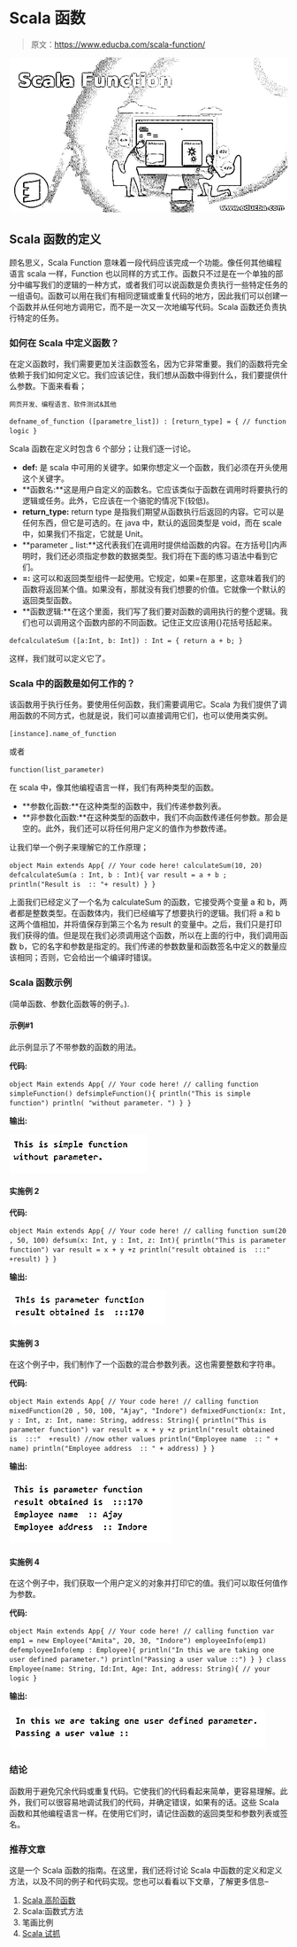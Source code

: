 # Scala 函数

> 原文：<https://www.educba.com/scala-function/>

![Scala Function](img/2749c9974c4a1234c101200202649fc3.png)



## Scala 函数的定义

顾名思义，Scala Function 意味着一段代码应该完成一个功能。像任何其他编程语言 scala 一样，Function 也以同样的方式工作。函数只不过是在一个单独的部分中编写我们的逻辑的一种方式，或者我们可以说函数是负责执行一些特定任务的一组语句。函数可以用在我们有相同逻辑或重复代码的地方，因此我们可以创建一个函数并从任何地方调用它，而不是一次又一次地编写代码。Scala 函数还负责执行特定的任务。

### 如何在 Scala 中定义函数？

在定义函数时，我们需要更加关注函数签名，因为它非常重要。我们的函数将完全依赖于我们如何定义它。我们应该记住，我们想从函数中得到什么，我们要提供什么参数。下面来看看；

<small>网页开发、编程语言、软件测试&其他</small>

`defname_of_function ([parametre_list]) : [return_type] = {
// function logic
}`

Scala 函数在定义时包含 6 个部分；让我们逐一讨论。

*   **def:** 是 scala 中可用的关键字。如果你想定义一个函数，我们必须在开头使用这个关键字。
*   **函数名:**这是用户自定义的函数名。它应该类似于函数在调用时将要执行的逻辑或任务。此外，它应该在一个骆驼的情况下(较低)。
*   **return_type:** return type 是指我们期望从函数执行后返回的内容。它可以是任何东西，但它是可选的。在 java 中，默认的返回类型是 void，而在 scale 中，如果我们不指定，它就是 Unit。
*   **parameter _ list:**这代表我们在调用时提供给函数的内容。在方括号[]内声明时，我们还必须指定参数的数据类型。我们将在下面的练习语法中看到它们。
*   **=:** 这可以和返回类型组件一起使用。它规定，如果=在那里，这意味着我们的函数将返回某个值。如果没有，那就没有我们想要的价值。它就像一个默认的返回类型函数。
*   **函数逻辑:**在这个里面，我们写了我们要对函数的调用执行的整个逻辑。我们也可以调用这个函数内部的不同函数。记住正文应该用{}花括号括起来。

`defcalculateSum ([a:Int, b: Int]) : Int = {
return a + b;
}`

这样，我们就可以定义它了。

### Scala 中的函数是如何工作的？

该函数用于执行任务。要使用任何函数，我们需要调用它。Scala 为我们提供了调用函数的不同方式，也就是说，我们可以直接调用它们，也可以使用类实例。

`[instance].name_of_function`

或者

`function(list_parameter)`

在 scala 中，像其他编程语言一样，我们有两种类型的函数。

*   **参数化函数:**在这种类型的函数中，我们传递参数列表。
*   **非参数化函数:**在这种类型的函数中，我们不向函数传递任何参数。那会是空的。此外，我们还可以将任何用户定义的值作为参数传递。

让我们举一个例子来理解它的工作原理；

`object Main extends App{
// Your code here!
calculateSum(10, 20)
defcalculateSum(a : Int, b : Int){
var result = a + b ;
println("Result is  :: "+ result)
}
}`

上面我们已经定义了一个名为 calculateSum 的函数，它接受两个变量 a 和 b，两者都是整数类型。在函数体内，我们已经编写了想要执行的逻辑。我们将 a 和 b 这两个值相加，并将值保存到第三个名为 result 的变量中。之后，我们只是打印我们获得的值。但是现在我们必须调用这个函数，所以在上面的行中，我们调用函数 b，它的名字和参数是指定的。我们传递的参数数量和函数签名中定义的数量应该相同；否则，它会给出一个编译时错误。

### Scala 函数示例

(简单函数、参数化函数等的例子。).

#### 示例#1

此示例显示了不带参数的函数的用法。

**代码:**

`object Main extends App{
// Your code here!
// calling function
simpleFunction()
defsimpleFunction(){
println("This is simple function")
println( "without parameter. ")
}
}`

**输出:**

![Scala Function-1.1](img/bb0dfb7bf1c2c9a9992c7f5304cce71c.png)



#### 实施例 2

**代码:**

`object Main extends App{
// Your code here!
// calling function
sum(20 , 50, 100)
defsum(x: Int, y : Int, z: Int){
println("This is parameter function")
var result = x + y +z
println("result obtained is  :::"  +result)
}
}`

**输出:**

![Scala Function-1.2](img/f3e7b2da1e7b06c84a791e6fefd9cacc.png)



#### 实施例 3

在这个例子中，我们制作了一个函数的混合参数列表。这也需要整数和字符串。

**代码:**

`object Main extends App{
// Your code here!
// calling function
mixedFunction(20 , 50, 100, "Ajay", "Indore")
defmixedFunction(x: Int, y : Int, z: Int, name: String, address: String){
println("This is parameter function")
var result = x + y +z
println("result obtained is  :::"  +result)
//now other values
println("Employee name  :: " + name)
println("Employee address  :: " + address)
}
}`

**输出:**

![Scala Function-1.3](img/6add13dc404c7697a54cd72620f57144.png)



#### 实施例 4

在这个例子中，我们获取一个用户定义的对象并打印它的值。我们可以取任何值作为参数。

**代码:**

`object Main extends App{
// Your code here!
// calling function
var emp1 = new Employee("Amita", 20, 30, "Indore")
employeeInfo(emp1)
defemployeeInfo(emp : Employee){
println("In this we are taking one user defined parameter.")
println("Passing a user value ::")
}
}
class Employee(name: String, Id:Int, Age: Int, address: String){
// your logic
}`

**输出:**

![Scala Function-1.4](img/e084669f32af98066ac757ea18b820b6.png)



### 结论

函数用于避免冗余代码或重复代码。它使我们的代码看起来简单，更容易理解。此外，我们可以很容易地调试我们的代码，并确定错误，如果有的话。这些 Scala 函数和其他编程语言一样。在使用它们时，请记住函数的返回类型和参数列表或签名。

### 推荐文章

这是一个 Scala 函数的指南。在这里，我们还将讨论 Scala 中函数的定义和定义方法，以及不同的例子和代码实现。您也可以看看以下文章，了解更多信息–

1.  [Scala 高阶函数](https://www.educba.com/scala-high-order-functions/)
2.  Scala:函数式方法
3.  笔画比例
4.  [Scala 试抓](https://www.educba.com/scala-try-catch/)





